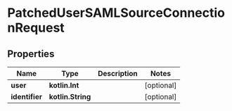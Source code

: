 
# PatchedUserSAMLSourceConnectionRequest

## Properties
Name | Type | Description | Notes
------------ | ------------- | ------------- | -------------
**user** | **kotlin.Int** |  |  [optional]
**identifier** | **kotlin.String** |  |  [optional]



